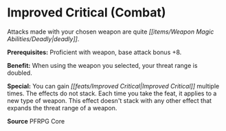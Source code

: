 ﻿---
cssclass: [feats]

---
# Improved Critical (Combat)

Attacks made with your chosen weapon are quite _[[items/Weapon Magic Abilities/Deadly|deadly]]_.

**Prerequisites:** Proficient with weapon, base attack bonus +8.

**Benefit:** When using the weapon you selected, your threat range is doubled.

**Special:** You can gain _[[feats/Improved Critical|Improved Critical]]_ multiple times. The effects do not stack. Each time you take the feat, it applies to a new type of weapon. This effect doesn't stack with any other effect that expands the threat range of a weapon.

**Source** PFRPG Core